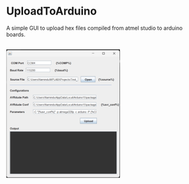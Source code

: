 # UploadToArduino
A simple GUI to upload hex files compiled from atmel studio to arduino boards. 

<br>
<img src="screenshot.png" width="300">
